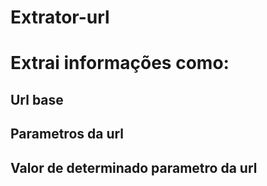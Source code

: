 # Extrator-url
# Extrai informações como:
## Url base
## Parametros da url
## Valor de determinado parametro da url
